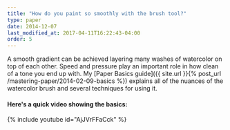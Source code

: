 ```yaml
---
title: "How do you paint so smoothly with the brush tool?"
type: paper
date: 2014-12-07
last_modified_at: 2017-04-11T16:22:43-04:00
order: 5
---
```


A smooth gradient can be achieved layering many washes of watercolor on top of each other. Speed and pressure play an important role in how clean of a tone you end up with. My [Paper Basics guide]({{ site.url }}{% post_url /mastering-paper/2014-02-09-basics %}) explains all of the nuances of the watercolor brush and several techniques for using it.

#### Here's a quick video showing the basics:

{% include youtube id="AjJVrFFaCck" %}
